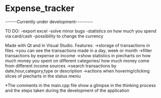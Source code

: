 # Expense_tracker
------Currently under development---------

TO DO:
-export excel
-solve minor bugs
-statistics on how much you spend via card/cash
-possibility to change the currency

Made with Qt and in Visual Studio.
Features:
->storage of transactions in files
->you can see the transactions made in a day, week or month
->filter transactions by expense or income
->show statistics in piecharts on how much money you spent on different categories/ how much money come from different income sources
->search transactions by date,hour,category,type or description
->actions when hovering/clicking slices of piecharts in the status meniu

*The comments in the main.cpp file show a glimpse in the thinking process
and the steps taken during the development of the application
